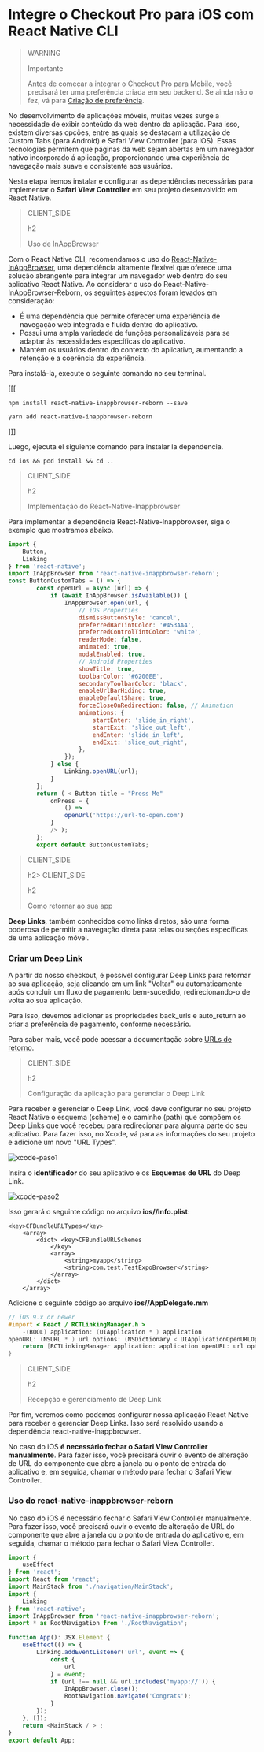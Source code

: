 # Integre o Checkout Pro para iOS com React Native CLI

> WARNING
>
> Importante
>
> Antes de começar a integrar o Checkout Pro para Mobile, você precisará ter uma preferência criada em seu backend. Se ainda não o fez, vá para [Criação de preferência](/developers/pt/docs/checkout-pro/common-initialization).

No desenvolvimento de aplicações móveis, muitas vezes surge a necessidade de exibir conteúdo da web dentro da aplicação. Para isso, existem diversas opções, entre as quais se destacam a utilização de Custom Tabs (para Android) e Safari View Controller (para iOS). Essas tecnologias permitem que páginas da web sejam abertas em um navegador nativo incorporado á aplicação, proporcionando uma experiência de navegação mais suave e consistente aos usuários.

Nesta etapa iremos instalar e configurar as dependências necessárias para implementar o **Safari View Controller** em seu projeto desenvolvido em React Native.

> CLIENT_SIDE
>
> h2
>
> Uso de InAppBrowser

Com o React Native CLI, recomendamos o uso do [React-Native-InAppBrowser](https://www.npmjs.com/package/react-native-inappbrowser-reborn), uma dependência altamente flexível que oferece uma solução abrangente para integrar um navegador web dentro do seu aplicativo React Native. Ao considerar o uso do React-Native-InAppBrowser-Reborn, os seguintes aspectos foram levados em consideração:

* É uma dependência que permite oferecer uma experiência de navegação web integrada e fluída dentro do aplicativo.
* Possui uma ampla variedade de funções personalizáveis para se adaptar às necessidades específicas do aplicativo.
* Mantém os usuários dentro do contexto do aplicativo, aumentando a retenção e a coerência da experiência.

Para instalá-la, execute o seguinte comando no seu terminal.

[[[
```npm
npm install react-native-inappbrowser-reborn --save
```
```yarn
yarn add react-native-inappbrowser-reborn
```
]]]

Luego, ejecuta el siguiente comando para instalar la dependencia.

```
cd ios && pod install && cd ..
```

> CLIENT_SIDE
>
> h2
>
> Implementação do React-Native-Inappbrowser

Para implementar a dependência React-Native-Inappbrowser, siga o exemplo que mostramos abaixo.

```JavaScript
import {
	Button,
	Linking
} from 'react-native';
import InAppBrowser from 'react-native-inappbrowser-reborn';
const ButtonCustomTabs = () => {
		const openUrl = async (url) => {
			if (await InAppBrowser.isAvailable()) {
				InAppBrowser.open(url, {
					// iOS Properties
					dismissButtonStyle: 'cancel',
					preferredBarTintColor: '#453AA4',
					preferredControlTintColor: 'white',
					readerMode: false,
					animated: true,
					modalEnabled: true,
					// Android Properties
					showTitle: true,
					toolbarColor: '#6200EE',
					secondaryToolbarColor: 'black',
					enableUrlBarHiding: true,
					enableDefaultShare: true,
					forceCloseOnRedirection: false, // Animation
					animations: {
						startEnter: 'slide_in_right',
						startExit: 'slide_out_left',
						endEnter: 'slide_in_left',
						endExit: 'slide_out_right',
					},
				});
			} else {
				Linking.openURL(url);
			}
		};
		return ( < Button title = "Press Me"
			onPress = {
				() =>
				openUrl('https://url-to-open.com')
			}
			/> );
		};
		export default ButtonCustomTabs;
```

> CLIENT_SIDE
>
> h2> CLIENT_SIDE
>
> h2
>
> Como retornar ao sua app

**Deep Links**, também conhecidos como links diretos, são uma forma poderosa de permitir a navegação direta para telas ou seções específicas de uma aplicação móvel.

### Criar um Deep Link

A partir do nosso checkout, é possível configurar Deep Links para retornar ao sua aplicação, seja clicando em um link "Voltar" ou automaticamente após concluir um fluxo de pagamento bem-sucedido, redirecionando-o de volta ao sua aplicação.

Para isso, devemos adicionar as propriedades back_urls e auto_return ao criar a preferência de pagamento, conforme necessário.

Para saber mais, você pode acessar a documentação sobre [URLs de retorno](/developers/es/docs/checkout-pro/checkout-customization/user-interface/redirection).

> CLIENT_SIDE
>
> h2
>
> Configuração da aplicação para gerenciar o Deep Link

Para receber e gerenciar o Deep Link, você deve configurar no seu projeto React Native o esquema (scheme) e o caminho (path) que compõem os Deep Links que você recebeu para redirecionar para alguma parte do seu aplicativo. Para fazer isso, no Xcode, vá para as informações do seu projeto e adicione um novo "URL Types".

![xcode-paso1](/images/cow/xcode-paso1.png)

Insira o **identificador** do seu aplicativo e os **Esquemas de URL** do Deep Link.

![xcode-paso2](/images/cow/xcode-paso2.png)

Isso gerará o seguinte código no arquivo **ios/<appname>/Info.plist**:

```info.plist
<key>CFBundleURLTypes</key>
    <array>
        <dict> <key>CFBundleURLSchemes
            </key>
            <array>
                <string>myapp</string>
                <string>com.test.TestExpoBrowser</string>
            </array>
        </dict> 
    </array>
```

Adicione o seguinte código ao arquivo **ios/<appname>/AppDelegate.mm**

```AppDelegate.mm
// iOS 9.x or newer
#import < React / RCTLinkingManager.h >
	-(BOOL) application: (UIApplication * ) application
openURL: (NSURL * ) url options: (NSDictionary < UIApplicationOpenURLOptionsKey, id > * ) options {
	return [RCTLinkingManager application: application openURL: url options: options];
}
```

> CLIENT_SIDE
>
> h2
>
> Recepção e gerenciamento de Deep Link

Por fim, veremos como podemos configurar nossa aplicação React Native para receber e gerenciar Deep Links. Isso será resolvido usando a dependência react-native-inappbrowser.

No caso do iOS **é necessário fechar o Safari View Controller manualmente**. Para fazer isso, você precisará ouvir o evento de alteração de URL do componente que abre a janela ou o ponto de entrada do aplicativo e, em seguida, chamar o método para fechar o Safari View Controller.


### Uso do react-native-inappbrowser-reborn

No caso do iOS é necessário fechar o Safari View Controller manualmente. Para fazer isso, você precisará ouvir o evento de alteração de URL do componente que abre a janela ou o ponto de entrada do aplicativo e, em seguida, chamar o método para fechar o Safari View Controller.

```JavaScript
import {
	useEffect
} from 'react';
import React from 'react';
import MainStack from './navigation/MainStack';
import {
	Linking
} from 'react-native';
import InAppBrowser from 'react-native-inappbrowser-reborn';
import * as RootNavigation from './RootNavigation';

function App(): JSX.Element {
	useEffect(() => {
		Linking.addEventListener('url', event => {
			const {
				url
			} = event;
			if (url !== null && url.includes('myapp://')) {
				InAppBrowser.close();
				RootNavigation.navigate('Congrats');
			}
		});
	}, []);
	return <MainStack / > ;
}
export default App;
```

